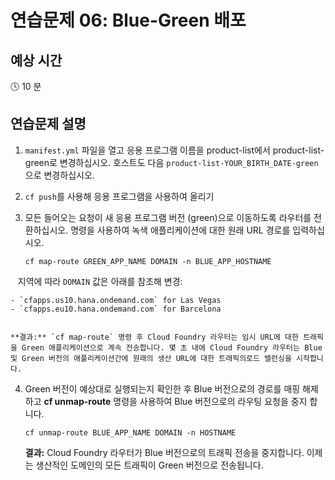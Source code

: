 # 연습문제 06: Blue-Green 배포

## 예상 시간

:clock4: 10 분

## 연습문제 설명

1. `manifest.yml` 파일을 열고 응용 프로그램 이름을 product-list에서 product-list-green로 변경하십시오. 호스트도 다음 `product-list-YOUR_BIRTH_DATE-green`으로 변경하십시오.

2. `cf push`를 사용해 응용 프로그램을 사용하여 올리기

3. 모든 들어오는 요청이 새 응용 프로그램 버전 (green)으로 이동하도록 라우터를 전환하십시오. 명령을 사용하여 녹색 애플리케이션에 대한 원래 URL 경로를 입력하십시오.
    ```
    cf map-route GREEN_APP_NAME DOMAIN -n BLUE_APP_HOSTNAME
    ```
    지역에 따라 `DOMAIN` 값은 아래를 참조해 변경:
    

    - `cfapps.us10.hana.ondemand.com` for Las Vegas
    - `cfapps.eu10.hana.ondemand.com` for Barcelona
    

    **결과:** `cf map-route` 명령 후 Cloud Foundry 라우터는 임시 URL에 대한 트래픽을 Green 애플리케이션으로 계속 전송합니다. 몇 초 내에 Cloud Foundry 라우터는 Blue 및 Green 버전의 애플리케이션간에 원래의 생산 URL에 대한 트래픽의로드 밸런싱을 시작합니다.

4. Green 버전이 예상대로 실행되는지 확인한 후 Blue 버전으로의 경로를 매핑 해제 하고 **cf unmap-route** 명령을 사용하여 Blue 버전으로의 라우팅 요청을 중지 합니다.
    ```
    cf unmap-route BLUE_APP_NAME DOMAIN -n HOSTNAME
    ```
    **결과:** Cloud Foundry 라우터가 Blue 버전으로의 트래픽 전송을 중지합니다. 이제는 생산적인 도메인의 모든 트래픽이 Green 버전으로 전송됩니다.
